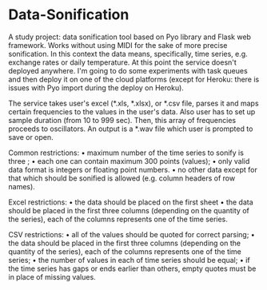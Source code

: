 # Data-Sonification
A study project: data sonification tool based on Pyo library and Flask web framework. Works without using MIDI for the sake of more precise sonification.
In this context the data means, specifically, time series, e.g. exchange rates or daily temperature.
At this point the service doesn't deployed anywhere. I'm going to do some experiments with task queues and then deploy it on one of the cloud platforms 
(except for Heroku: there is issues with Pyo import during the deploy on Heroku).

The service takes user's excel (*.xls, *.xlsx), or *.csv file, parses it and maps certain frequencies to the values in the user's data.
Also user has to set up sample duration (from 10 to 999 sec). Then, this array of frequencies proceeds to oscillators.
An output is a *.wav file which user is prompted to save or open.

Common restrictions:
•	maximum number of the time series to sonify is three ;
•	each one can contain maximum 300 points (values); 
•	only valid data format is integers or floating point numbers.
•	no other data except for that which should be sonified is allowed (e.g. column headers of row names).

Excel restrictions: 
•	the data should be placed on the first sheet 
•	the data should be placed in the first three columns (depending on the quantity of the series), each of the columns represents one of the time series.

CSV restrictions: 
•	all of the values should be quoted for correct parsing; 
•	the data should be placed in the first three columns (depending on the quantity of the series), each of the columns represents one of the time series;
•	the number of values in each of time series should be equal;
•	if the time series has gaps or ends earlier than others, empty quotes must be in place of missing values.
